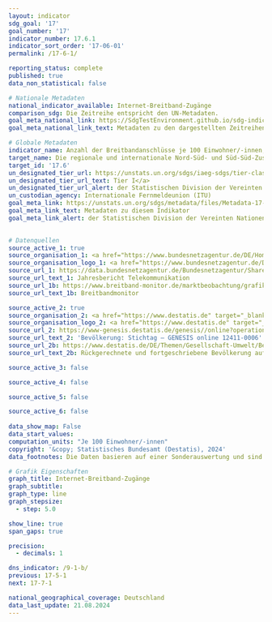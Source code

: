 ```yaml
---
layout: indicator    
sdg_goal: '17'    
goal_number: '17'    
indicator_number: 17.6.1    
indicator_sort_order: '17-06-01'    
permalink: /17-6-1/    

reporting_status: complete    
published: true    
data_non_statistical: false    

# Nationale Metadaten    
national_indicator_available: Internet-Breitband-Zugänge    
comparison_sdg: Die Zeitreihe entspricht den UN-Metadaten.    
goal_meta_national_link: https://SdgTestEnvironment.github.io/sdg-indicators/public/Meta/17.6.1.pdf
goal_meta_national_link_text: Metadaten zu den dargestellten Zeitreihen    

# Globale Metadaten    
indicator_name: Anzahl der Breitbandanschlüsse je 100 Einwohner/-innen, nach Geschwindigkeit    
target_name: Die regionale und internationale Nord-Süd- und Süd-Süd-Zusammenarbeit und Dreieckskooperation im Bereich Wissenschaft, Technologie und Innovation und den Zugang dazu verbessern und den Austausch von Wissen zu einvernehmlich festgelegten Bedingungen verstärken, unter anderem durch eine bessere Abstimmung zwischen den vorhandenen Mechanismen, insbesondere auf Ebene der Vereinten Nationen, und durch einen globalen Mechanismus zur Technologieförderung    
target_id: '17.6'    
un_designated_tier_url: https://unstats.un.org/sdgs/iaeg-sdgs/tier-classification/'    
un_designated_tier_url_text: Tier I</a>    
un_designated_tier_url_alert: der Statistischen Division der Vereinten Nationen    
un_custodian_agency: Internationale Fernmeldeunion (ITU)    
goal_meta_link: https://unstats.un.org/sdgs/metadata/files/Metadata-17-06-01.pdf    
goal_meta_link_text: Metadaten zu diesem Indikator    
goal_meta_link_alert: der Statistischen Division der Vereinten Nationen    
    

# Datenquellen
source_active_1: true
source_organisation_1: <a href="https://www.bundesnetzagentur.de/DE/Home/home_node.html" target="_blank"> Bundesnetzagentur </a>
source_organisation_logo_1: <a href="https://www.bundesnetzagentur.de/DE/Home/home_node.html" target="_blank"><img src="https://sdg-indikatoren.de/public/OrgImgDe/bundesnetzagentur.png" alt="Logo bundesnetzagentur" style="height:60px; width:148px"/></a>
source_url_1: https://data.bundesnetzagentur.de/Bundesnetzagentur/SharedDocs/Mediathek/Berichte/2023/240515_JB_TK_23_web_barrierefrei.pdf
source_url_text_1: Jahresbericht Telekommunikation
source_url_1b: https://www.breitband-monitor.de/marktbeobachtung/grafiken
source_url_text_1b: Breitbandmonitor

source_active_2: true
source_organisation_2: <a href="https://www.destatis.de" target="_blank"> Statistisches Bundesamt (Destatis) </a>
source_organisation_logo_2: <a href="https://www.destatis.de" target="_blank"><img src="https://sdg-indikatoren.de/public/OrgImgDe/destatis.png" alt="Logo destatis" style="height:60px; width:148px"/></a>
source_url_2: https://www-genesis.destatis.de/genesis//online?operation=table&code=12411-0006&bypass=true&language=de
source_url_text_2: 'Bevölkerung: Stichtag – GENESIS online 12411-0006'
source_url_2b: https://www.destatis.de/DE/Themen/Gesellschaft-Umwelt/Bevoelkerung/Bevoelkerungsstand/_inhalt.html#sprg233540
source_url_text_2b: Rückgerechnete und fortgeschriebene Bevölkerung auf Grundlage des Zensus 2011 – 1991 bis 2011

source_active_3: false

source_active_4: false

source_active_5: false

source_active_6: false
    
data_show_map: False    
data_start_values:     
computation_units: "Je 100 Einwohner/-innen"    
copyright: '&copy; Statistisches Bundesamt (Destatis), 2024'    
data_footnotes: Die Daten basieren auf einer Sonderauswertung und sind nicht öffentlich zugänglich.<br>• Für 2010 wurde die Bevölkerung anhand des Zensus 2011 sowie der Wanderungs-, Geburten- und Sterbestatistiken zurückgerechnet.    

# Grafik Eigenschaften    
graph_title: Internet-Breitband-Zugänge
graph_subtitle:     
graph_type: line
graph_stepsize: 
  - step: 5.0    

show_line: true
span_gaps: true

precision:
  - decimals: 1    

dns_indicator: /9-1-b/
previous: 17-5-1    
next: 17-7-1    

national_geographical_coverage: Deutschland    
data_last_update: 21.08.2024    
---
```


<span></span>